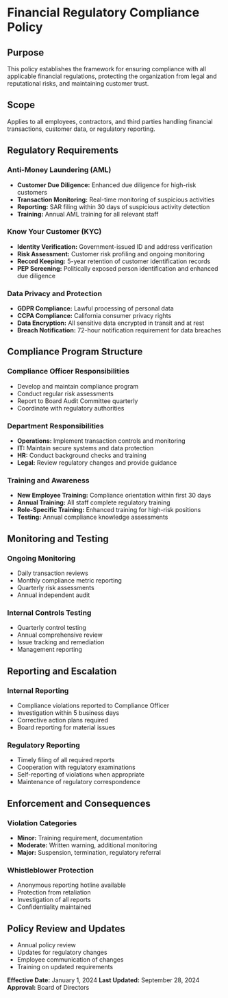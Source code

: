 # Financial Regulatory Compliance Policy

## Purpose
This policy establishes the framework for ensuring compliance with all applicable financial regulations, protecting the organization from legal and reputational risks, and maintaining customer trust.

## Scope
Applies to all employees, contractors, and third parties handling financial transactions, customer data, or regulatory reporting.

## Regulatory Requirements

### Anti-Money Laundering (AML)
- **Customer Due Diligence:** Enhanced due diligence for high-risk customers
- **Transaction Monitoring:** Real-time monitoring of suspicious activities
- **Reporting:** SAR filing within 30 days of suspicious activity detection
- **Training:** Annual AML training for all relevant staff

### Know Your Customer (KYC)
- **Identity Verification:** Government-issued ID and address verification
- **Risk Assessment:** Customer risk profiling and ongoing monitoring
- **Record Keeping:** 5-year retention of customer identification records
- **PEP Screening:** Politically exposed person identification and enhanced due diligence

### Data Privacy and Protection
- **GDPR Compliance:** Lawful processing of personal data
- **CCPA Compliance:** California consumer privacy rights
- **Data Encryption:** All sensitive data encrypted in transit and at rest
- **Breach Notification:** 72-hour notification requirement for data breaches

## Compliance Program Structure

### Compliance Officer Responsibilities
- Develop and maintain compliance program
- Conduct regular risk assessments
- Report to Board Audit Committee quarterly
- Coordinate with regulatory authorities

### Department Responsibilities
- **Operations:** Implement transaction controls and monitoring
- **IT:** Maintain secure systems and data protection
- **HR:** Conduct background checks and training
- **Legal:** Review regulatory changes and provide guidance

### Training and Awareness
- **New Employee Training:** Compliance orientation within first 30 days
- **Annual Training:** All staff complete regulatory training
- **Role-Specific Training:** Enhanced training for high-risk positions
- **Testing:** Annual compliance knowledge assessments

## Monitoring and Testing

### Ongoing Monitoring
- Daily transaction reviews
- Monthly compliance metric reporting
- Quarterly risk assessments
- Annual independent audit

### Internal Controls Testing
- Quarterly control testing
- Annual comprehensive review
- Issue tracking and remediation
- Management reporting

## Reporting and Escalation

### Internal Reporting
- Compliance violations reported to Compliance Officer
- Investigation within 5 business days
- Corrective action plans required
- Board reporting for material issues

### Regulatory Reporting
- Timely filing of all required reports
- Cooperation with regulatory examinations
- Self-reporting of violations when appropriate
- Maintenance of regulatory correspondence

## Enforcement and Consequences

### Violation Categories
- **Minor:** Training requirement, documentation
- **Moderate:** Written warning, additional monitoring
- **Major:** Suspension, termination, regulatory referral

### Whistleblower Protection
- Anonymous reporting hotline available
- Protection from retaliation
- Investigation of all reports
- Confidentiality maintained

## Policy Review and Updates
- Annual policy review
- Updates for regulatory changes
- Employee communication of changes
- Training on updated requirements

**Effective Date:** January 1, 2024
**Last Updated:** September 28, 2024
**Approval:** Board of Directors